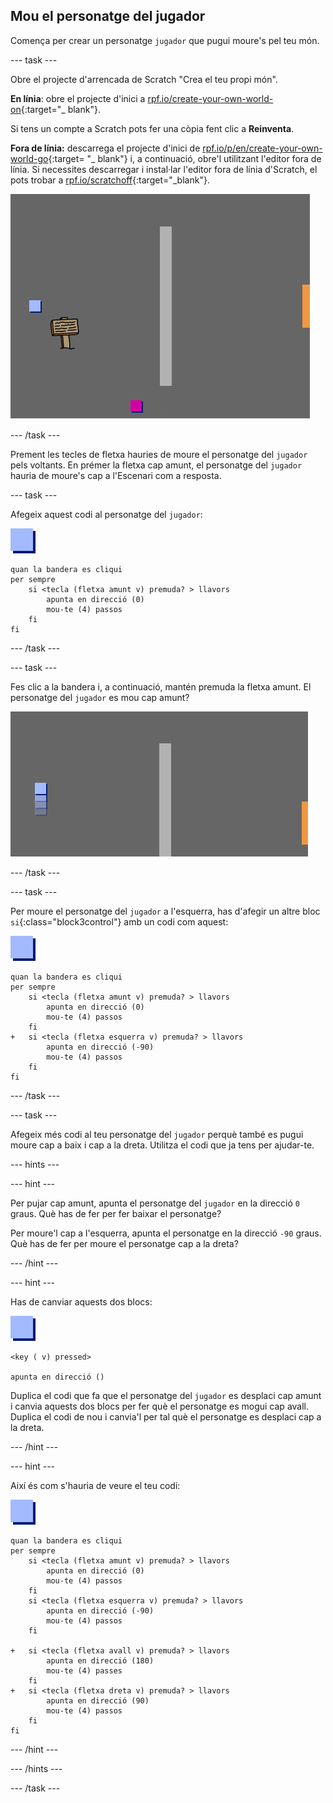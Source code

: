 ## Mou el personatge del jugador

Comença per crear un personatge `jugador` que pugui moure's pel teu món.

\--- task \---

Obre el projecte d'arrencada de Scratch "Crea el teu propi món".

**En línia**: obre el projecte d'inici a [rpf.io/create-your-own-world-on](http://rpf.io/create-your-own-world-on){:target="_ blank"}.

Si tens un compte a Scratch pots fer una còpia fent clic a **Reinventa**.

**Fora de línia:** descarrega el projecte d'inici de [rpf.io/p/en/create-your-own-world-go](http://rpf.io/p/en/create-your-own-world-go){:target= "_ blank"} i, a continuació, obre'l utilitzant l'editor fora de línia. Si necessites descarregar i instal·lar l'editor fora de línia d'Scratch, el pots trobar a [rpf.io/scratchoff](https://rpf.io/scratchoff){:target="_blank"}.

![captura de pantalla](images/world-starter.png)

\--- /task \---

Prement les tecles de fletxa hauries de moure el personatge del `jugador` pels voltants. En prémer la fletxa cap amunt, el personatge del `jugador` hauria de moure's cap a l'Escenari com a resposta.

\--- task \---

Afegeix aquest codi al personatge del `jugador`:

![jugador](images/player.png)

```blocks3
quan la bandera es cliqui
per sempre
    si <tecla (fletxa amunt v) premuda? > llavors
        apunta en direcció (0)
        mou-te (4) passos
    fi
fi
```

\--- /task \---

\--- task \---

Fes clic a la bandera i, a continuació, mantén premuda la fletxa amunt. El personatge del `jugador` es mou cap amunt?

![captura de pantalla](images/world-up.png)

\--- /task \---

\--- task \---

Per moure el personatge del `jugador` a l'esquerra, has d'afegir un altre bloc `si`{:class="block3control"} amb un codi com aquest:

![jugador](images/player.png)

```blocks3
quan la bandera es cliqui
per sempre
    si <tecla (fletxa amunt v) premuda? > llavors
        apunta en direcció (0)
        mou-te (4) passos
    fi
+   si <tecla (fletxa esquerra v) premuda? > llavors
        apunta en direcció (-90)
        mou-te (4) passos
    fi
fi
```

\--- /task \---

\--- task \---

Afegeix més codi al teu personatge del `jugador` perquè també es pugui moure cap a baix i cap a la dreta. Utilitza el codi que ja tens per ajudar-te.

\--- hints \---

\--- hint \---

Per pujar cap amunt, apunta el personatge del `jugador` en la direcció `0` graus. Què has de fer per fer baixar el personatge?

Per moure'l cap a l'esquerra, apunta el personatge en la direcció `-90` graus. Què has de fer per moure el personatge cap a la dreta?

\--- /hint \---

\--- hint \---

Has de canviar aquests dos blocs:

![jugador](images/player.png)

```blocks3
<key ( v) pressed>

apunta en direcció ()
```

Duplica el codi que fa que el personatge del `jugador` es desplaci cap amunt i canvia aquests dos blocs per fer què el personatge es mogui cap avall. Duplica el codi de nou i canvia'l per tal què el personatge es desplaci cap a la dreta.

\--- /hint \---

\--- hint \---

Així és com s'hauria de veure el teu codi:

![jugador](images/player.png)

```blocks3
quan la bandera es cliqui
per sempre
    si <tecla (fletxa amunt v) premuda? > llavors
        apunta en direcció (0)
        mou-te (4) passos
    fi
    si <tecla (fletxa esquerra v) premuda? > llavors
        apunta en direcció (-90)
        mou-te (4) passos
    fi

+   si <tecla (fletxa avall v) premuda? > llavors
        apunta en direcció (180)
        mou-te (4) passes
    fi
+   si <tecla (fletxa dreta v) premuda? > llavors
        apunta en direcció (90)
        mou-te (4) passos
    fi
fi
```

\--- /hint \---

\--- /hints \---

\--- /task \---